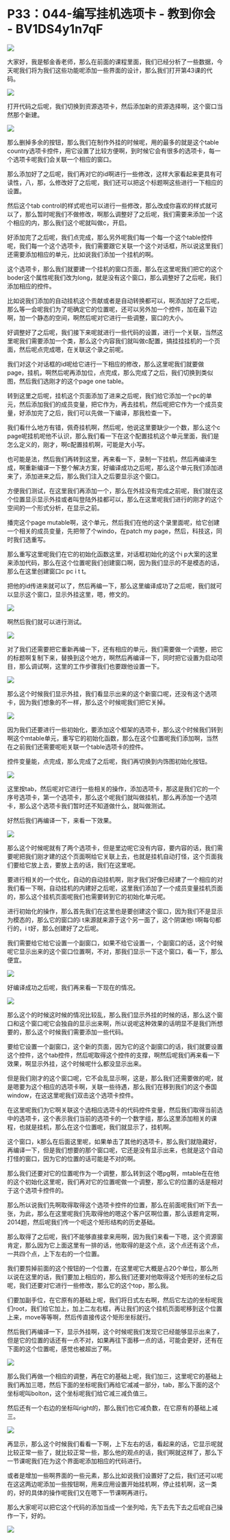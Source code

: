 # P33：044-编写挂机选项卡 - 教到你会 - BV1DS4y1n7qF

![](img/7fc2b57e6800d0a1f33fb13cc982574a_0.png)

大家好，我是郁金香老师，那么在前面的课程里面，我们已经分析了一些数据，今天呢我们将为我们这些功能呢添加一些界面的设计，那么我们打开第43课的代码。



![](img/7fc2b57e6800d0a1f33fb13cc982574a_2.png)

打开代码之后呢，我们切换到资源选项卡，然后添加新的资源选择啊，这个窗口当然那个新建。

![](img/7fc2b57e6800d0a1f33fb13cc982574a_4.png)

那么删掉多余的按钮，那么我们在制作外挂的时候呢，用的最多的就是这个table country选项卡控件，用它设置了比较方便啊，到时候它会有很多的选项卡，每一个选项卡呢我们会关联一个相应的窗口。

那么添加好了之后呢，我们再对它的id啊进行一些修改，这样大家看起来更具有可读性，八，那，么修改好了之后呢，我们还可以把这个标题啊这些进行一下相应的设置。

然后这个tab control的样式呢也可以进行一些修改，那么改成你喜欢的样式就可以了，那么暂时呢我们不做修改，啊那么调整好了之后呢，我们需要来添加一个这个相应的内，那么我们这个呢就叫做c，开启。

好添加完了之后呢，我们点完成，那么另外呢我们每一个每一个这个table控件呢，我们每一个这个选项卡，我们需要跟它关联一个这个对话框，所以说这里我们还需要添加相应的单元，比如说我们添加一个挂机的啊。

这个选项卡，那么我们就要建一个挂机的窗口页面，那么在这里呢我们把它的这个boder这个属性呢我们改为long，就是没有这个窗口，那么调整好了之后呢，我们添加相应的控件。

比如说我们添加的自动挂机这个贡献或者是自动转换都可以，啊添加好了之后呢，那么等一会呢我们为了呃确定它的位置呢，还可以另外加一个控件，加在最下边啊，加一个静态的空间，啊然后呢对它进行一些调整，窗口的大小。

好调整好了之后呢，我们接下来呢就进行一些代码的设置，进行一个关联，当然这里呢我们需要添加一个类，那么这个内容我们就叫做c配置，搞挂挂挂机的一个页面，然后呢点完成嗯，在关联这个录之前呢。

我们对这个对话框的id呢给它进行一下相应的修改，那么这里呢我们就要做page，挂机，啊然后呢再添加位，点完成，那么完成了之后，我们切换到类似图，然后我们选刚才的这个page one table。

转到这里之后呢，挂机这个页面添加了进来之后呢，我们给它添加一个pc的单元，然后添加我们的成员变量，把它作为，再去挂机，然后呢把它作为一个成员变量，好添加完了之后，我们可以先做一下编译，那我检查一下。

我们看什么地方有错，佩奇挂机啊，然后呢，他说这里要缺少一个数，那么这个c page呢挂机呢他不认识，那么我们看一下在这个配置挂机这个单元里面，我们是怎么定义的，刚才，啊c配置挂机啊，可能是大小写。

也可能是法，然后我们再转到这里，再来看一下，录制一下挂机，然后再编译生成，啊重新编译一下整个解决方案，好编译成功之后呢，那么这个单元我们添加进来了，添加进来之后，那么我们注入之后要显示这个窗口。

方便我们测试，在这里我们再添加一个，那么在外挂没有完成之前呢，我们就在这个位置显示显示外挂或者叫登陆外挂都可以，那么在这里呢我们进行的刚才的这个空间的一个形式分析，在显示之前。

播完这个page mutable啊，这个单元，然后我们在他的这个录里面呢，给它创建一个相关的成员变量，先把带了个windo，在patch my page，然后，科技这，同时我们选重写。

那么重写这里呢我们在它的初始化函数这里，对话框初始化的这个i p大案的这里来添加代码，那么在这个位置呢我们创建窗口啊，因为我们显示的不是模态的话，那么在这里创建窗口c pc i t t。

把他的id传进来就可以了，然后再编一下，那么这里编译成功了之后呢，我们就可以显示这个窗口，显示外挂这里，嗯，修文的。



![](img/7fc2b57e6800d0a1f33fb13cc982574a_6.png)

啊然后我们就可以进行测试。

![](img/7fc2b57e6800d0a1f33fb13cc982574a_8.png)

对了我们还需要把它重新再编一下，还有相应的单元，我们需要做一个调整，把它的标题啊复制下来，替换到这个地方，啊然后再编译一下，同时把它设置为启动项目，那么调试啊，这里的工作步骤我们也要跟他设置一下。



![](img/7fc2b57e6800d0a1f33fb13cc982574a_10.png)

那么这个时候我们显示外挂，我们看显示出来的这个新窗口呢，还没有这个选项卡，因为我们想象的不一样，那么这个时候呢我们把它关掉。



![](img/7fc2b57e6800d0a1f33fb13cc982574a_12.png)

因为我们还要进行一些初始化，要添加这个框架的选项卡，那么这个时候我们转到啊这个mtable单元，重写它的初始化函数，那么在这个位置呢我们添加啊，当然在之前我们还需要呢呃关联一个table选项卡的控件。

控件变量能，点完成，那么完成了之后呢，我们再切换到内饰图初始化按钮。

![](img/7fc2b57e6800d0a1f33fb13cc982574a_14.png)

这里按tab，然后呢对它进行一些相关的操作，添加选项卡，那这是我们它的一个序号选项卡，第一个选项卡，那么这个呢我们就叫做挂机，那么再添加一个选项卡，那么这个选项卡我们暂时还不知道做什么，就叫做测试。

好然后我们再编译一下，来看一下效果。

![](img/7fc2b57e6800d0a1f33fb13cc982574a_16.png)

那么这个时候呢就有了两个选项卡，但是里边呢它没有内容，要内容的话，我们需要呢把我们刚才建的这个页面啊给它关联上去，也就是挂机自动打怪，这个页面我们要给它放上去，要放上去的话，我们在这里呢。

要进行相关的一个优化，自动的自动挂机啊，刚才我们好像已经建了一个相应的对我们看一下啊，自动挂机的内建好之后呢，这里我们添加了一个成员变量挂机页面的，那么这个挂机页面呢我们也需要转到它的初始化单元呢。

进行初始化的操作，那么首先我们在这里也是要创建这个窗口，因为我们不是显示为模态的，那么它的窗口的i t来源就来源于这个另一面了，这个阴谋他i t啊每句都行的，i t好，那么创建好了之后呢。

我们需要给它给它设置一个副窗口，如果不给它设置一，个副窗口的话，这个时候呢它显示出来的这个窗口位置啊，不对，那我们显示一下这个窗口，看一下，那么便宜。



![](img/7fc2b57e6800d0a1f33fb13cc982574a_18.png)

好编译成功之后呢，我们再来看一下现在的情况。

![](img/7fc2b57e6800d0a1f33fb13cc982574a_20.png)

那么这个的时候这时候的情况比较乱，那么我们显示外挂的时候的话，那么这个窗口和这个窗口呢它会独自的显示出来啊，所以说呢这种效果的话明显不是我们所想要的，那么这个时候我们需要添加一些代码。

要给它设置一个副窗口，这个新的页面，因为它的这个副窗口的话，我们就要设置这个控件，这个tab控件，然后呢取得这个控件的支撑，啊然后呢我们再来看一下效果，啊显示外挂，这个时候呢什么都没显示出来。

但是我们刚才的这个窗口呢，它不会乱显示啊，这是，那么我们还需要做的呢，就是嗯要为这个相应的选项卡啊，关联一些待遇，那么我们在移到我们的这个泰国window，在这这里呢我们双击这个选项卡控件。

在这里呢我们为它啊关联这个选相应选项卡的代码控件变量，然后我们取得当前选中的选项卡，这个表示我们当前的选项卡的一个数字组，那么这里添加相关的课程，也就是挂机，那么在这个位置呢，我们就显示了，挂机啊。

这个窗口，k那么在后面这里呢，如果单击了其他的选项卡，那么我们就隐藏好，再编译一下，但是我们想要的那个窗口呢，它还是没有显示出来，也就是这个自动打怪的窗口，因为它的位置的话可能是不对的啊。

那么我们还要对它的位置呢作为一个调整，那么转到这个嗯pg啊，mtable在在他的这个初始化这里呢，我们再对它的位置呢做一个调整，那么它的位置的话是相对于这个选项卡控件的。

那么所以说我们先啊取得取得这个选项卡控件的位置，那么在前面呢我们听下去一张，为此，那么在这里呢我们先取得他的嗯这个客户区啊位置，那么该题肯定啊，2014题，然后呢我们传一个呃这个矩形结构的历史基础。

那么取得了之后呢，我们不能够直接拿来用啊，因为我们来看一下嗯，这个资源窗肯定，那么因为它上面这里有一排的话，他取得的是这个点，这个点还有这个点，一共四个点，上下左右的一个位置。

我们要剪掉前面的这个按钮的一个位置，在这里呢它大概是占20个单位，那么所以说在这里的话，我们要加上相应的，那么我们还要对他取得这个矩形的坐标之后呢，我们还要对它进行一些修改，那么它的这个top，那么我。

们要加副手位，在它原有的基础上呢，我们将日式左右啊，然后它左边的坐标呢我们root，我们给它加上，加上二左右框，再让我们的这个挂机页面呢移到这个位置上来，move等等啊，然后传直接传这个矩形坐标就行。

然后我们再编译一下，显示外挂啊，这个时候呢我们发现它已经能够显示出来了，但是它的位置的话还有一点不对，如果再往下面移一点的话，可能会更好，还有在下面的这个位置呢，感觉也被超出了啊。



![](img/7fc2b57e6800d0a1f33fb13cc982574a_22.png)

那么我们再做一个相应的调整，再在它的基础上呢，我们加三，这里呢它的基础上我们再加三嗯，然后下面的坐标呢我们再给它减减一部分，tab，那么下面的这个坐标呢叫bolton，这个坐标呢我们给它减三减负值三。

然后还有一个右边的坐标叫right的，那么我们也它减负数，在它原有的基础上减三。

![](img/7fc2b57e6800d0a1f33fb13cc982574a_24.png)

再显示，那么这个时候我们看看一下啊，上下左右的话，看起来的话，它显示呢就比较正常一些了，就比较正常一些，那么他的观点的话，我们啊就这样了，那么下一节课呢我们在为这个界面呢添加相应的代码进行。

或者是增加一些啊界面的一些元素，那么比如说我们设置好了之后，我们还可以呢在这这两边呢添加一些按钮啊，用来应用设置开始挂机啊，停止挂机啊，这一类的，好的具体的操作呢我们又在嗯下一节课啊再进行。

那么大家呢可以把它这个代码的添加当成一个坐列哈，先下去先下去之后呢自己操作一下，好的。

![](img/7fc2b57e6800d0a1f33fb13cc982574a_26.png)
